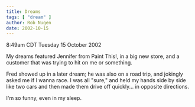 ```yaml
---
title: Dreams
tags: [ "dream" ]
author: Rob Nugen
date: 2002-10-15
---
```


<p class=date>8:49am CDT Tuesday 15 October 2002</p>

<p>My dreams featured Jennifer from Paint This!, in a big new store,
and a customer that was trying to hit on me or something.</p>

<p>Fred showed up in a later dream; he was also on a road trip, and
jokingly asked me if I wanna race.  I was all "sure," and held my
hands side by side like two cars and then made them drive off
quickly... in opposite directions.</p>

<p>I'm so funny, even in my sleep.</p>
